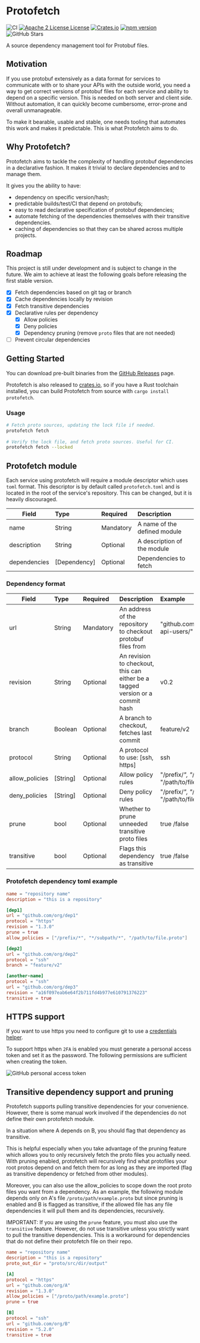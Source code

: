 # Protofetch
![CI](https://github.com/coralogix/protofetch/workflows/CI/badge.svg)
[![Apache 2 License License](http://img.shields.io/badge/license-APACHE2-blue.svg)](http://www.apache.org/licenses/LICENSE-2.0)
[![Crates.io](https://img.shields.io/crates/v/protofetch.svg)](https://crates.io/crates/protofetch)
[![npm version](https://img.shields.io/npm/v/cx-protofetch.svg??style=flat)](https://www.npmjs.com/package/cx-protofetch)
![GitHub Stars](https://img.shields.io/github/stars/coralogix/protofetch.svg)

A source dependency management tool for Protobuf files.

## Motivation

If you use protobuf extensively as a data format for services to communicate with or to share your APIs with the outside world,
you need a way to get correct versions of protobuf files for each service and ability to depend on a specific version. 
This is needed on both server and client side. 
Without automation, it can quickly become cumbersome, error-prone and overall unmanageable.

To make it bearable, usable and stable, one needs tooling that automates this work and makes it predictable. This is what Protofetch aims to do.

## Why Protofetch?

Protofetch aims to tackle the complexity of handling protobuf dependencies in a declarative fashion.
It makes it trivial to declare dependencies and to manage them.

It gives you the ability to have:
* dependency on specific version/hash;
* predictable builds/test/CI that depend on protobufs;
* easy to read declarative specification of protobuf dependencies;
* automate fetching of the dependencies themselves with their transitive dependencies.
* caching of dependencies so that they can be shared across multiple projects.

## Roadmap

This project is still under development and is subject to change in the future.
We aim to achieve at least the following goals before releasing the first stable version.

- [x] Fetch dependencies based on git tag or branch
- [x] Cache dependencies locally by revision
- [x] Fetch transitive dependencies
- [x] Declarative rules per dependency
  - [x] Allow policies 
  - [x] Deny policies
  - [x] Dependency pruning (remove `proto` files that are not needed)
- [ ] Prevent circular dependencies

## Getting Started

You can download pre-built binaries from the [GitHub Releases](https://github.com/coralogix/protofetch/releases/latest) page.

Protofetch is also released to [crates.io](https://crates.io/crates/protofetch), so if you have a Rust toolchain installed, you can build Protofetch from source with `cargo install protofetch`.

### Usage

```sh
# Fetch proto sources, updating the lock file if needed.
protofetch fetch
   
# Verify the lock file, and fetch proto sources. Useful for CI.
protofetch fetch --locked
```

## Protofetch module

Each service using protofetch will require a module descriptor which uses `toml` format.
This descriptor is by default called `protofetch.toml` and is located in the root of the service's repository.
This can be changed, but it is heavily discouraged.

| Field        | Type         | Required  | Description                  |
|--------------|:-------------|:----------|:-----------------------------|
| name         | String       | Mandatory | A name of the defined module |
| description  | String       | Optional  | A description of the module  |
| dependencies | [Dependency] | Optional  | Dependencies to fetch        |

### Dependency format

| Field          | Type     | Required  | Description                                                                   | Example                                           |
|----------------|:---------|:----------|:------------------------------------------------------------------------------|:--------------------------------------------------|
| url            | String   | Mandatory | An address of the repository to checkout protobuf files from                  | "github.com/coralogix/cx-api-users/"              |
| revision       | String   | Optional  | An revision to checkout, this can either be a tagged version or a commit hash | v0.2                                              |
| branch         | Boolean  | Optional  | A branch to checkout, fetches last commit                                     | feature/v2                                        |
| protocol       | String   | Optional  | A protocol to use: [ssh, https]                                               | ssh                                               |
| allow_policies | [String] | Optional  | Allow policy rules                                                            | "/prefix/*", "*/subpath/*", "/path/to/file.proto" |
| deny_policies  | [String] | Optional  | Deny policy rules                                                             | "/prefix/*", "*/subpath/*", "/path/to/file.proto" |
| prune          | bool     | Optional  | Whether to prune unneeded transitive proto files                              | true /false                                       |
| transitive     | bool     | Optional  | Flags this dependency as transitive                                           | true /false                                       |

### Protofetch dependency toml example

```toml
name = "repository name"
description = "this is a repository"

[dep1]
url = "github.com/org/dep1"
protocol = "https"
revision = "1.3.0"
prune = true
allow_policies = ["/prefix/*", "*/subpath/*", "/path/to/file.proto"]

[dep2]
url = "github.com/org/dep2"
protocol = "ssh"
branch = "feature/v2"

[another-name]
protocol = "ssh"
url = "github.com/org/dep3"
revision = "a16f097eab6e64f2b711fd4b977e610791376223"
transitive = true
```

## HTTPS support

If you want to use https you need to configure git to use a [credentials helper](https://git-scm.com/docs/gitcredentials).

To support https when `2FA` is enabled you must generate a personal access token and set it as the password.
The following permissions are sufficient when creating the token.

![GitHub personal access token](readme-images/github-personal-access-token.png)

## Transitive dependency support and pruning

Protofetch supports pulling transitive dependencies for your convenience. 
However, there is some manual work involved if the dependencies do not define their own protofetch module.

In a situation where A depends on B, you should flag that dependency as transitive.

This is helpful especially when you take advantage of the pruning feature which allows you to only recursively fetch 
the proto files you actually need. With pruning enabled, protofetch will recursively find what protofiles your root 
protos depend on and fetch them for as long as they are imported (flag as transitive dependency or fetched from other modules).

Moreover, you can also use the allow_policies to scope down the root proto files you want from a dependency. 
As an example, the following module depends only on A's file `/proto/path/example.proto` but since pruning is enabled and 
B is flagged as transitive, if the allowed file has any file dependencies it will pull them and its dependencies, recursively.

IMPORTANT: If you are using the `prune` feature, you must also use the `transitive` feature. However, do not use transitive
unless you strictly want to pull the transitive dependencies. This is a workaround for dependencies that do not define
their protofetch file on their repo.

```toml
name = "repository name"
description = "this is a repository"
proto_out_dir = "proto/src/dir/output"

[A]
protocol = "https"
url = "github.com/org/A"
revision = "1.3.0"
allow_policies = ["/proto/path/example.proto"]
prune = true

[B]
protocol = "ssh"
url = "github.com/org/B"
revision = "5.2.0"
transitive = true
```
